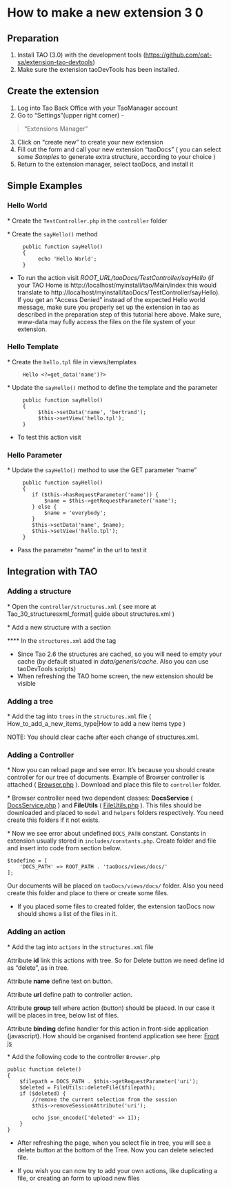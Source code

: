 <!--
parent: 'TAO 3 0'
created_at: '2014-09-17 10:33:59'
updated_at: '2016-06-17 14:30:08'
authors:
    - 'Christophe Garcia'
tags:
    - 'Legacy Versions:TAO 3.0'
-->



How to make a new extension 3 0
===============================

Preparation
-----------

1.  Install TAO (3.0) with the development tools (https://github.com/oat-sa/extension-tao-devtools)
2.  Make sure the extension taoDevTools has been installed.

Create the extension
--------------------

1.  Log into Tao Back Office with your TaoManager account
2.  Go to “Settings”(upper right corner) -<br/>
> “Extensions Manager”
3.  Click on “create new” to create your new extension
4.  Fill out the form and call your new extension “taoDocs” ( you can select some *Samples* to generate extra structure, according to your choice )
5.  Return to the extension manager, select taoDocs, and install it

Simple Examples
---------------

### Hello World

\* Create the `TestController.php` in the `controller` folder

\* Create the `sayHello()` method

         public function sayHello()
         {
              echo 'Hello World';
         }

-   To run the action visit *ROOT_URL/taoDocs/TestController/sayHello* (if your TAO Home is http://localhost/myinstall/tao/Main/index this would translate to http://localhost/myinstall/taoDocs/TestController/sayHello). If you get an “Access Denied” instead of the expected Hello world message, make sure you properly set up the extension in tao as described in the preparation step of this tutorial here above. Make sure, www-data may fully access the files on the file system of your extension.

### Hello Template

\* Create the `hello.tpl` file in views/templates

         Hello <?=get_data('name')?>

\* Update the `sayHello()` method to define the template and the parameter *<span class="URL:/taoDocs/TestController/sayHello"></span>*

         public function sayHello()
         {
              $this->setData('name', 'bertrand');
              $this->setView('hello.tpl');
         }

-   To test this action visit *<span class="URL:/taoDocs/TestController/sayHello"></span>*

### Hello Parameter

\* Update the `sayHello()` method to use the GET parameter “name”

         public function sayHello()
         {
            if ($this->hasRequestParameter('name')) {
                $name = $this->getRequestParameter('name');
            } else {
                $name = 'everybody';
            }
            $this->setData('name', $name);
            $this->setView('hello.tpl');
         }

-   Pass the parameter “name” in the url to test it *<span class="URL:/taoDocs/TestController/sayHello?name=bertrand"></span>*

Integration with TAO
--------------------

### Adding a structure

\* Open the `controller/structures.xml` ( see more at Tao_30_structuresxml_format| guide about structures.xml  )

\* Add a new structure with a section

**** In the `structures.xml` add the tag











-   Since Tao 2.6 the structures are cached, so you will need to empty your cache (by default situated in *data/generis/cache*. Also you can use taoDevTools scripts)
-   When refreshing the TAO home screen, the new extension should be visible

### Adding a tree

\* Add the tag into `trees` in the `structures.xml` file ( How_to_add_a_new_items_type|How to add a new items type )






NOTE: You should clear cache after each change of structures.xml.

### Adding a Controller

\* Now you can reload page and see error. It’s because you should create controller for our tree of documents. Example of Browser controller is attached ( [Browser.php](../resources/Browser.php) ). Download and place this file to `controller` folder.

\* Browser controller need two dependent classes: **DocsService** ( [DocsService.php](../resources/DocsService.php) ) and **FileUtils** ( [FileUtils.php](../resources/FileUtils.php) ). This files should be downloaded and placed to `model` and `helpers` folders respectively. You need create this folders if it not exists.

\* Now we see error about undefined `DOCS_PATH` constant. Constants in extension usually stored in `includes/constants.php`. Create folder and file and insert into code from section below.

    $todefine = [
        'DOCS_PATH' => ROOT_PATH . 'taoDocs/views/docs/'
    ];

Our documents will be placed on `taoDocs/views/docs/` folder. Also you need create this folder and place to there or create some files.

-   If you placed some files to created folder, the extension taoDocs now should shows a list of the files in it.

### Adding an action

\* Add the tag into `actions` in the `structures.xml` file





Attribute **id** link this actions with tree. So for Delete button we need define id as “delete”, as in tree.<br/>

Attribute **name** define text on button.<br/>

Attribute **url** define path to controller action.<br/>

Attribute **group** tell where action (button) should be placed. In our case it will be places in tree, below list of files.<br/>

Attribute **binding** define handler for this action in front-side application (javascript). How should be organised frontend application see here: [Front js](../documentation-for-core-components/front-js.md)

\* Add the following code to the controller `Browser.php`

    public function delete()
    {
        $filepath = DOCS_PATH . $this->getRequestParameter('uri');
        $deleted = FileUtils::deleteFile($filepath);
        if ($deleted) {
            //remove the current selection from the session
            $this->removeSessionAttribute('uri');

            echo json_encode(['deleted' => 1]);
        }
    }

-   After refreshing the page, when you select file in tree, you will see a delete button at the bottom of the Tree. Now you can delete selected file.



-   If you wish you can now try to add your own actions, like duplicating a file, or creating an form to upload new files



